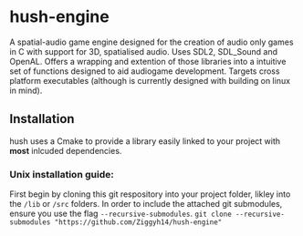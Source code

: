 # hush-engine

A spatial-audio game engine designed for the creation of audio only games in C with support for 3D, spatialised audio. Uses SDL2, SDL_Sound and OpenAL. Offers a wrapping and extention of those libraries into a intuitive set of functions designed to aid audiogame development. Targets cross platform executables (although is currently designed with building on linux in mind).

## Installation
hush uses a Cmake to provide a library easily linked to your project with **most** inlcuded dependencies. 

### Unix installation guide:
First begin by cloning this git respository into your project folder, likley into the `/lib` or `/src` folders. In order to include the attached git submodules, ensure you use the flag `--recursive-submodules`.
`git clone --recursive-submodules "https://github.com/Ziggyh14/hush-engine" `
